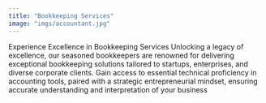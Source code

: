 ```yaml
---
title: "Bookkeeping Services"
image: "imgs/accountant.jpg"
---
```

Experience Excellence in Bookkeeping Services
Unlocking a legacy of excellence, our seasoned bookkeepers are renowned for delivering exceptional bookkeeping solutions tailored to startups, enterprises, and diverse corporate clients. Gain access to essential technical proficiency in accounting tools, paired with a strategic entrepreneurial mindset, ensuring accurate understanding and interpretation of your business